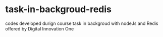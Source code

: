 # task-in-backgroud-redis
codes developed durign course task in backgroud with nodeJs and Redis offered by Digital Innovation One
